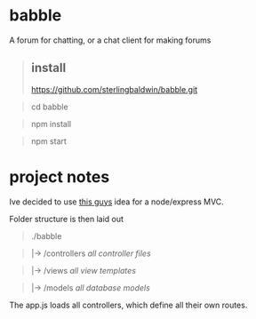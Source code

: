 # babble
A forum for chatting, or a chat client for making forums


> ## install
> https://github.com/sterlingbaldwin/babble.git

> cd babble

> npm install

> npm start



# project notes
Ive decided to use [this guys](http://timstermatic.github.io/blog/2013/08/17/a-simple-mvc-framework-with-node-and-express/) idea for a node/express MVC.

Folder structure is then laid out

> ./babble

>  |-> /controllers  _all controller files_

>  |-> /views  _all view templates_

>  |-> /models  _all database models_


The app.js loads all controllers, which define all their own routes.
